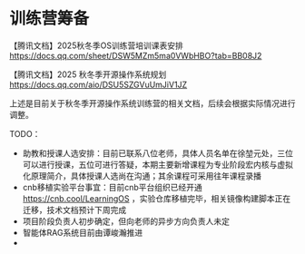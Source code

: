 # 训练营筹备
【腾讯文档】2025秋冬季OS训练营培训课表安排
https://docs.qq.com/sheet/DSW5MZm5ma0VWbHBO?tab=BB08J2

【腾讯文档】2025 秋冬季开源操作系统规划
https://docs.qq.com/aio/DSU5SZGVuUmJiV1JZ

上述是目前关于秋冬季开源操作系统训练营的相关文档，后续会根据实际情况进行调整。

TODO：
- 助教和授课人选安排：目前已联系八位老师，具体人员名单在徐堃元处，三位可以进行授课，五位可进行答疑，本期主要新增课程为专业阶段宏内核与虚拟化原理简介，具体授课人选尚在沟通；其余课程可采用往年课程录播
- cnb移植实验平台事宜：目前cnb平台组织已经开通 https://cnb.cool/LearningOS ，实验仓库移植完毕，相关镜像构建脚本正在迁移，技术文档预计下周完成
- 项目阶段负责人初步确定，但向老师的异步方向负责人未定 
- 智能体RAG系统目前由谭峻瀚推进 
- 